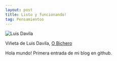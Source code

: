 ```yaml
---
layout: post
title: Listo y funcionando!
tag: Pensamientos
---
```


![Luis Davila](/images/usuario-contraseña.jpg)

Viñeta de Luis Davila, [O Bichero](http://obichero.blogspot.com.es/)

Hola mundo!
Primera entrada de mi blog en github.
